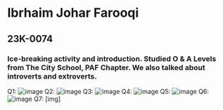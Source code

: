 # Ibrhaim Johar Farooqi
## 23K-0074
### Ice-breaking activity and introduction. Studied O & A Levels from The City School, PAF Chapter. We also talked about introverts and extroverts.  

Q1: ![image](https://github.com/ibrahimjohar/PfFall23/assets/34939623/cb080c48-4afa-4b31-9277-1815be45c5df)
Q2: ![image](https://github.com/ibrahimjohar/PfFall23/assets/34939623/a0776fc9-6158-4dc1-a977-f89a219485ff)
Q3: ![image](https://github.com/ibrahimjohar/PfFall23/assets/34939623/a32ac7f7-c3f6-4a1e-976e-73a66e59b932)
Q4: ![image](https://github.com/ibrahimjohar/PfFall23/assets/34939623/78b5133f-2194-49cd-81c2-5d1508ca9341)
Q5: ![image](https://github.com/ibrahimjohar/PfFall23/assets/34939623/0b0272e0-d6a9-4891-85c0-409a927d119e)
Q6: ![image](https://github.com/ibrahimjohar/PfFall23/assets/34939623/9bd79d77-3b75-40b1-a4a1-a82787cf226e)
Q7: [img]
